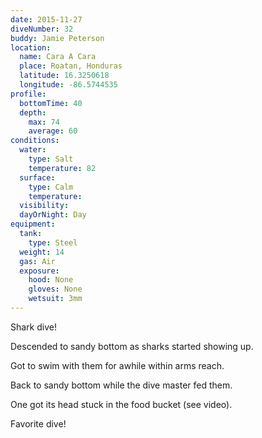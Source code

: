 ```yaml
---
date: 2015-11-27
diveNumber: 32
buddy: Jamie Peterson
location:
  name: Cara A Cara
  place: Roatan, Honduras
  latitude: 16.3250618
  longitude: -86.5744535
profile:
  bottomTime: 40
  depth:
    max: 74
    average: 60
conditions:
  water:
    type: Salt
    temperature: 82
  surface:
    type: Calm
    temperature:
  visibility:
  dayOrNight: Day
equipment:
  tank:
    type: Steel
  weight: 14
  gas: Air
  exposure:
    hood: None
    gloves: None
    wetsuit: 3mm
---
```

Shark dive!

Descended to sandy bottom as sharks started showing up.

Got to swim with them for awhile within arms reach.

Back to sandy bottom while the dive master fed them.

One got its head stuck in the food bucket (see video).

Favorite dive!
